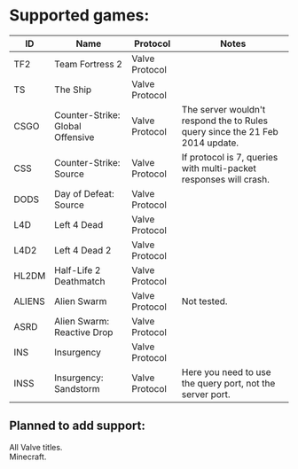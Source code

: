 
# Supported games:
| ID     | Name                                | Protocol       | Notes                                                                        |
|--------|-------------------------------------|----------------|------------------------------------------------------------------------------|
| TF2    | Team Fortress 2                     | Valve Protocol |                                                                              |
| TS     | The Ship                            | Valve Protocol |                                                                              |
| CSGO   | Counter-Strike: Global Offensive    | Valve Protocol | The server wouldn't respond the to Rules query since the 21 Feb 2014 update. |
| CSS    | Counter-Strike: Source              | Valve Protocol | If protocol is 7, queries with multi-packet responses will crash.            |
| DODS   | Day of Defeat: Source               | Valve Protocol |                                                                              |
| L4D    | Left 4 Dead                         | Valve Protocol |                                                                              |
| L4D2   | Left 4 Dead 2                       | Valve Protocol |                                                                              |
| HL2DM  | Half-Life 2 Deathmatch              | Valve Protocol |                                                                              |
| ALIENS | Alien Swarm                         | Valve Protocol | Not tested.                                                                  |
| ASRD   | Alien Swarm: Reactive Drop          | Valve Protocol |                                                                              |
| INS    | Insurgency                          | Valve Protocol |                                                                              |
| INSS   | Insurgency: Sandstorm               | Valve Protocol | Here you need to use the query port, not the server port.                    |

## Planned to add support:
All Valve titles.  
Minecraft.
